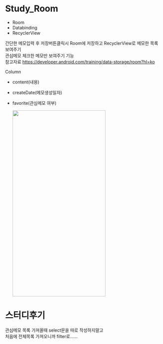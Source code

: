 # Study_Room
+ Room  
+ Databinding  
+ RecyclerView  

  
  
간단한 메모입력 후 저장버튼클릭시 Room에 저장하고 RecyclerView로 메모한 목록 보여주기    
관심메모 체크한 메모만 보여주기 기능   
참고자료 https://developer.android.com/training/data-storage/room?hl=ko


Column
 - content(내용)
 - createDate(메모생성일자)
 - favorite(관심메모 여부)
 
 
    
       
       
    <img src="https://user-images.githubusercontent.com/63548632/123563780-7f6ef380-d7f1-11eb-9526-ce6b7cbe1370.gif" width="300" height="600">  
      
        
        
      
   
   
      
  
  
# 스터디후기
관심메모 목록 가져올때 select문을 따로 작성하지말고   
처음에 전체목록 가져오니까 filter로......
 
